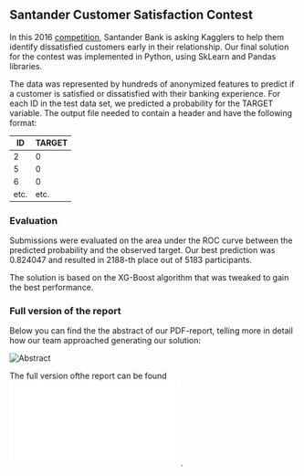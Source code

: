 ## Santander Customer Satisfaction Contest

In this 2016 [competition](https://www.kaggle.com/c/santander-customer-satisfaction#description), Santander Bank is asking Kagglers to help them identify dissatisfied customers early in their relationship. Our final solution for the contest was implemented in Python, using SkLearn and Pandas libraries.

The data was represented by hundreds of anonymized features to predict if a customer is satisfied or dissatisfied with their banking experience. For each ID in the test data set, we predicted a probability for the TARGET variable. The output file needed to contain a header and have the following format:

| ID | TARGET |
|----|--------|
|2|0|
|5|0|
|6|0|
|etc.|etc.|

### Evaluation

Submissions were evaluated on the area under the ROC curve between the predicted probability and the observed target. Our best prediction was 0.824047 and resulted in 2188-th place out of 5183 participants.

The solution is based on the XG-Boost algorithm that was tweaked to gain the best performance.

### Full version of the report

Below you can find the the abstract of our PDF-report, telling more in detail how our team approached generating our solution:

![Abstract](/images/abstract.png)

The full version ofthe report can be found ![here](/MLCLASS_Spring16_Kupchenko_Shenoy_1d.pdf).

